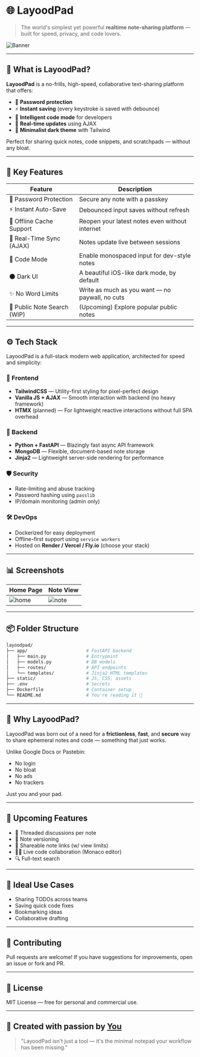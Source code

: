 # 🌐 LayoodPad

> The world's simplest yet powerful **realtime note-sharing platform** — built for speed, privacy, and code lovers.

![Banner](https://dummyimage.com/1200x400/000/fff&text=LayoodPad+Note+Sharing+Made+Simple)

---

## 🚀 What is LayoodPad?

**LayoodPad** is a no-frills, high-speed, collaborative text-sharing platform that offers:

- 🔐 **Password protection**
- ⚡ **Instant saving** (every keystroke is saved with debounce)
- 🧠 **Intelligent code mode** for developers
- 🔄 **Real-time updates** using AJAX
- 🖤 **Minimalist dark theme** with Tailwind

Perfect for sharing quick notes, code snippets, and scratchpads — without any bloat.

---

## 🧠 Key Features

| Feature                        | Description                                                                 |
|-------------------------------|-----------------------------------------------------------------------------|
| 🔐 Password Protection        | Secure any note with a passkey                                              |
| ⚡ Instant Auto-Save          | Debounced input saves without refresh                                       |
| 💾 Offline Cache Support      | Reopen your latest notes even without internet                              |
| 🔄 Real-Time Sync (AJAX)      | Notes update live between sessions                                          |
| 🧱 Code Mode                  | Enable monospaced input for dev-style notes                                 |
| 🌑 Dark UI                    | A beautiful iOS-like dark mode, by default                                  |
| ✨ No Word Limits             | Write as much as you want — no paywall, no cuts                             |
| 🔎 Public Note Search (WIP)  | (Upcoming) Explore popular public notes                                     |

---

## ⚙️ Tech Stack

LayoodPad is a full-stack modern web application, architected for speed and simplicity:

### 🧩 Frontend
- **TailwindCSS** — Utility-first styling for pixel-perfect design
- **Vanilla JS + AJAX** — Smooth interaction with backend (no heavy framework)
- **HTMX** (planned) — For lightweight reactive interactions without full SPA overhead

### 🧠 Backend
- **Python + FastAPI** — Blazingly fast async API framework
- **MongoDB** — Flexible, document-based note storage
- **Jinja2** — Lightweight server-side rendering for performance

### 🛡️ Security
- Rate-limiting and abuse tracking
- Password hashing using `passlib`
- IP/domain monitoring (admin only)

### 🛠️ DevOps
- Dockerized for easy deployment
- Offline-first support using `service workers`
- Hosted on **Render / Vercel / Fly.io** (choose your stack)

---

## 📊 Screenshots

| Home Page                      | Note View                          |
|-------------------------------|------------------------------------|
| ![home](https://dummyimage.com/600x400/222/fff&text=LayoodPad+Home) | ![note](https://dummyimage.com/600x400/333/fff&text=Live+Note+View) |

---

## 📦 Folder Structure
```bash
layoodpad/
├── app/                      # FastAPI backend
│   ├── main.py               # Entrypoint
│   ├── models.py             # DB models
│   ├── routes/               # API endpoints
│   └── templates/            # Jinja2 HTML templates
├── static/                   # JS, CSS, assets
├── .env                      # Secrets
├── Dockerfile                # Container setup
└── README.md                 # You're reading it 👋
```

---

## 💬 Why LayoodPad?

LayoodPad was born out of a need for a **frictionless**, **fast**, and **secure** way to share ephemeral notes and code — something that just works.

Unlike Google Docs or Pastebin:
- No login
- No bloat
- No ads
- No trackers

Just you and your pad.

---

## 🧪 Upcoming Features
- 🧵 Threaded discussions per note
- 📜 Note versioning
- 🔗 Shareable note links (w/ view limits)
- 🧑‍💻 Live code collaboration (Monaco editor)
- 🔍 Full-text search

---

## 🧠 Ideal Use Cases
- Sharing TODOs across teams
- Saving quick code fixes
- Bookmarking ideas
- Collaborative drafting

---

## 🙌 Contributing
Pull requests are welcome! If you have suggestions for improvements, open an issue or fork and PR.

---

## 📜 License
MIT License — free for personal and commercial use.

---

## 💎 Created with passion by [You](https://github.com/yourusername)

> "LayoodPad isn't just a tool — it's the minimal notepad your workflow has been missing."

